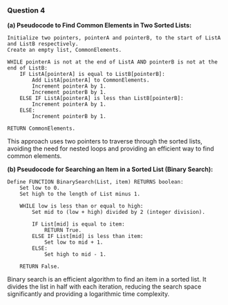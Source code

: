 ### Question 4

**(a) Pseudocode to Find Common Elements in Two Sorted Lists:**

```
Initialize two pointers, pointerA and pointerB, to the start of ListA and ListB respectively.
Create an empty list, CommonElements.

WHILE pointerA is not at the end of ListA AND pointerB is not at the end of ListB:
    IF ListA[pointerA] is equal to ListB[pointerB]:
        Add ListA[pointerA] to CommonElements.
        Increment pointerA by 1.
        Increment pointerB by 1.
    ELSE IF ListA[pointerA] is less than ListB[pointerB]:
        Increment pointerA by 1.
    ELSE:
        Increment pointerB by 1.

RETURN CommonElements.
```

This approach uses two pointers to traverse through the sorted lists, avoiding the need for nested loops and providing an efficient way to find common elements.

**(b) Pseudocode for Searching an Item in a Sorted List (Binary Search):**

```
Define FUNCTION BinarySearch(List, item) RETURNS boolean:
    Set low to 0.
    Set high to the length of List minus 1.

    WHILE low is less than or equal to high:
        Set mid to (low + high) divided by 2 (integer division).

        IF List[mid] is equal to item:
            RETURN True.
        ELSE IF List[mid] is less than item:
            Set low to mid + 1.
        ELSE:
            Set high to mid - 1.

    RETURN False.
```

Binary search is an efficient algorithm to find an item in a sorted list. It divides the list in half with each iteration, reducing the search space significantly and providing a logarithmic time complexity.